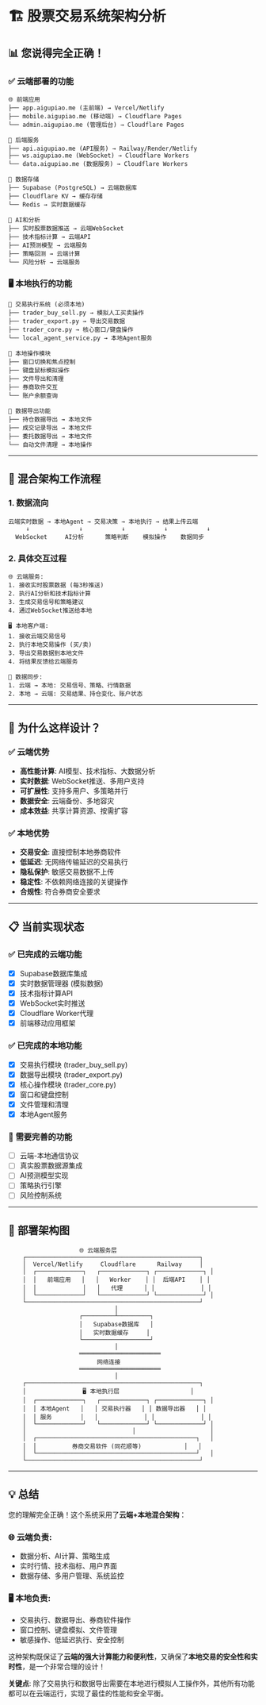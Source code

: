 # 🏗️ 股票交易系统架构分析

## 📊 您说得完全正确！

### ✅ **云端部署的功能**
```
🌐 前端应用
├── app.aigupiao.me (主前端) → Vercel/Netlify
├── mobile.aigupiao.me (移动端) → Cloudflare Pages  
└── admin.aigupiao.me (管理后台) → Cloudflare Pages

🔧 后端服务
├── api.aigupiao.me (API服务) → Railway/Render/Netlify
├── ws.aigupiao.me (WebSocket) → Cloudflare Workers
└── data.aigupiao.me (数据服务) → Cloudflare Workers

💾 数据存储
├── Supabase (PostgreSQL) → 云端数据库
├── Cloudflare KV → 缓存存储
└── Redis → 实时数据缓存

🤖 AI和分析
├── 实时股票数据推送 → 云端WebSocket
├── 技术指标计算 → 云端API
├── AI预测模型 → 云端服务
├── 策略回测 → 云端计算
└── 风险分析 → 云端服务
```

### 🖥️ **本地执行的功能**
```
💼 交易执行系统 (必须本地)
├── trader_buy_sell.py → 模拟人工买卖操作
├── trader_export.py → 导出交易数据
├── trader_core.py → 核心窗口/键盘操作
└── local_agent_service.py → 本地Agent服务

🔧 本地操作模块
├── 窗口切换和焦点控制
├── 键盘鼠标模拟操作  
├── 文件导出和清理
├── 券商软件交互
└── 账户余额查询

📁 数据导出功能
├── 持仓数据导出 → 本地文件
├── 成交记录导出 → 本地文件
├── 委托数据导出 → 本地文件
└── 自动文件清理 → 本地操作
```

---

## 🔄 **混合架构工作流程**

### 1. **数据流向**
```
云端实时数据 → 本地Agent → 交易决策 → 本地执行 → 结果上传云端
     ↓              ↓           ↓           ↓           ↓
  WebSocket     AI分析      策略判断    模拟操作    数据同步
```

### 2. **具体交互过程**
```
🌐 云端服务:
1. 接收实时股票数据 (每3秒推送)
2. 执行AI分析和技术指标计算
3. 生成交易信号和策略建议
4. 通过WebSocket推送给本地

🖥️ 本地客户端:
1. 接收云端交易信号
2. 执行本地交易操作 (买/卖)
3. 导出交易数据到本地文件
4. 将结果反馈给云端服务

💾 数据同步:
1. 云端 → 本地: 交易信号、策略、行情数据
2. 本地 → 云端: 交易结果、持仓变化、账户状态
```

---

## 🎯 **为什么这样设计？**

### ✅ **云端优势**
- **高性能计算**: AI模型、技术指标、大数据分析
- **实时数据**: WebSocket推送、多用户支持
- **可扩展性**: 支持多用户、多策略并行
- **数据安全**: 云端备份、多地容灾
- **成本效益**: 共享计算资源、按需扩容

### ✅ **本地优势**  
- **交易安全**: 直接控制本地券商软件
- **低延迟**: 无网络传输延迟的交易执行
- **隐私保护**: 敏感交易数据不上传
- **稳定性**: 不依赖网络连接的关键操作
- **合规性**: 符合券商安全要求

---

## 📋 **当前实现状态**

### ✅ **已完成的云端功能**
- [x] Supabase数据库集成
- [x] 实时数据管理器 (模拟数据)
- [x] 技术指标计算API
- [x] WebSocket实时推送
- [x] Cloudflare Worker代理
- [x] 前端移动应用框架

### ✅ **已完成的本地功能**
- [x] 交易执行模块 (trader_buy_sell.py)
- [x] 数据导出模块 (trader_export.py)  
- [x] 核心操作模块 (trader_core.py)
- [x] 窗口和键盘控制
- [x] 文件管理和清理
- [x] 本地Agent服务

### 🔄 **需要完善的功能**
- [ ] 云端-本地通信协议
- [ ] 真实股票数据源集成
- [ ] AI预测模型实现
- [ ] 策略执行引擎
- [ ] 风险控制系统

---

## 🚀 **部署架构图**

```
                    🌐 云端服务层
    ┌─────────────────────────────────────────────────┐
    │  Vercel/Netlify     Cloudflare      Railway     │
    │  ┌─────────────┐   ┌─────────────┐ ┌─────────────┐ │
    │  │   前端应用   │   │   Worker    │ │  后端API    │ │
    │  │             │   │   代理      │ │             │ │
    │  └─────────────┘   └─────────────┘ └─────────────┘ │
    └─────────────────────────────────────────────────┘
                              │
                    ┌─────────┴─────────┐
                    │   Supabase数据库   │
                    │   实时数据缓存     │
                    └───────────────────┘
                              │
                    ═══════════════════════
                         网络连接
                    ═══════════════════════
                              │
    ┌─────────────────────────────────────────────────┐
    │                🖥️ 本地执行层                    │
    │  ┌─────────────┐   ┌─────────────┐ ┌─────────────┐ │
    │  │ 本地Agent   │   │ 交易执行器   │ │ 数据导出器   │ │
    │  │ 服务        │   │             │ │             │ │
    │  └─────────────┘   └─────────────┘ └─────────────┘ │
    │                              │                     │
    │  ┌─────────────────────────────────────────────┐   │
    │  │          券商交易软件 (同花顺等)            │   │
    │  └─────────────────────────────────────────────┘   │
    └─────────────────────────────────────────────────┘
```

---

## 💡 **总结**

您的理解完全正确！这个系统采用了**云端+本地混合架构**：

### 🌐 **云端负责**:
- 数据分析、AI计算、策略生成
- 实时行情、技术指标、用户界面
- 数据存储、多用户管理、系统监控

### 🖥️ **本地负责**:
- 交易执行、数据导出、券商软件操作
- 窗口控制、键盘模拟、文件管理
- 敏感操作、低延迟执行、安全控制

这种架构既保证了**云端的强大计算能力和便利性**，又确保了**本地交易的安全性和实时性**，是一个非常合理的设计！

**关键点**: 除了交易执行和数据导出需要在本地进行模拟人工操作外，其他所有功能都可以在云端运行，实现了最佳的性能和安全平衡。
